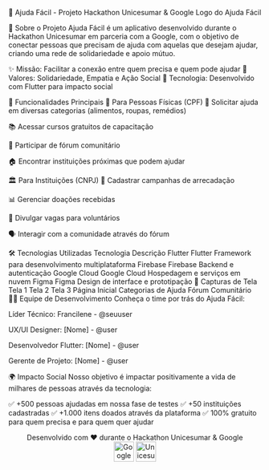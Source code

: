🌟 Ajuda Fácil - Projeto Hackathon Unicesumar & Google
Logo do Ajuda Fácil

📱 Sobre o Projeto
Ajuda Fácil é um aplicativo desenvolvido durante o Hackathon Unicesumar em parceria com a Google, com o objetivo de conectar pessoas que precisam de ajuda com aquelas que desejam ajudar, criando uma rede de solidariedade e apoio mútuo.

✨ Missão: Facilitar a conexão entre quem precisa e quem pode ajudar
💙 Valores: Solidariedade, Empatia e Ação Social
🚀 Tecnologia: Desenvolvido com Flutter para impacto social

🎯 Funcionalidades Principais
👥 Para Pessoas Físicas (CPF)
📌 Solicitar ajuda em diversas categorias (alimentos, roupas, remédios)

📚 Acessar cursos gratuitos de capacitação

💬 Participar de fórum comunitário

🏠 Encontrar instituições próximas que podem ajudar

🏛️ Para Instituições (CNPJ)
📢 Cadastrar campanhas de arrecadação

📊 Gerenciar doações recebidas

📝 Divulgar vagas para voluntários

🗣️ Interagir com a comunidade através do fórum

🛠️ Tecnologias Utilizadas
Tecnologia	Descrição
Flutter Flutter	Framework para desenvolvimento multiplataforma
Firebase Firebase	Backend e autenticação
Google Cloud Google Cloud	Hospedagem e serviços em nuvem
Figma Figma	Design de interface e prototipação
📸 Capturas de Tela
Tela 1	Tela 2	Tela 3
Página Inicial	Categorias de Ajuda	Fórum Comunitário
👨‍💻 Equipe de Desenvolvimento
Conheça o time por trás do Ajuda Fácil:

Líder Técnico: Francilene - @seuuser

UX/UI Designer: [Nome] - @user

Desenvolvedor Flutter: [Nome] - @user

Gerente de Projeto: [Nome] - @user

🌍 Impacto Social
Nosso objetivo é impactar positivamente a vida de milhares de pessoas através da tecnologia:

✅ +500 pessoas ajudadas em nossa fase de testes
✅ +50 instituições cadastradas
✅ +1.000 itens doados através da plataforma
✅ 100% gratuito para quem precisa e para quem quer ajudar


<p align="center"> Desenvolvido com ❤️ durante o Hackathon Unicesumar & Google <br> <img src="https://img.icons8.com/color/48/000000/google-logo.png" alt="Google" height="40"/> <img src="https://upload.wikimedia.org/wikipedia/commons/thumb/9/96/Unicesumar_-_logo.png/1200px-Unicesumar_-_logo.png" alt="Unicesumar" height="40"/> </p>
